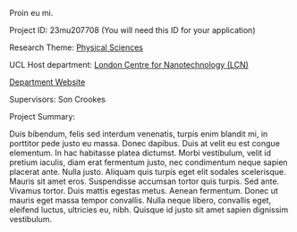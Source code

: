 Proin eu mi.

Project ID: 23mu207708
(You will need this ID for your application)

Research Theme: [Physical Sciences](../themes/physical-sciences.md)

UCL Host department: [London Centre for Nanotechnology (LCN)](../departments/london-centre-for-nanotechnology.md)

[Department Website](https://www.example.com/dept3)

Supervisors: Son Crookes

Project Summary:

Duis bibendum, felis sed interdum venenatis, turpis enim blandit mi, in porttitor pede justo eu massa. Donec dapibus. Duis at velit eu est congue elementum. In hac habitasse platea dictumst. Morbi vestibulum, velit id pretium iaculis, diam erat fermentum justo, nec condimentum neque sapien placerat ante. Nulla justo. Aliquam quis turpis eget elit sodales scelerisque. Mauris sit amet eros. Suspendisse accumsan tortor quis turpis. Sed ante. Vivamus tortor. Duis mattis egestas metus. Aenean fermentum. Donec ut mauris eget massa tempor convallis. Nulla neque libero, convallis eget, eleifend luctus, ultricies eu, nibh. Quisque id justo sit amet sapien dignissim vestibulum.